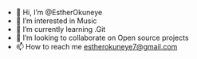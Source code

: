 - 👋 Hi, I’m @EstherOkuneye
- 👀 I’m interested in Music
- 🌱 I’m currently learning .Git
- 💞️ I’m looking to collaborate on Open source projects
- 📫 How to reach me estherokuneye7@gmail.com

<!---
EstherOkuneye/EstherOkuneye is a ✨ special ✨ repository because its `README.md` (this file) appears on your GitHub profile.
You can click the Preview link to take a look at your changes.
--->
